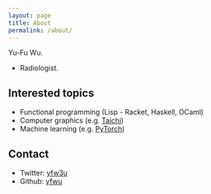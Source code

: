 ```yaml
---
layout: page
title: About
permalink: /about/
---
```


Yu-Fu Wu.

- Radiologist.

## Interested topics

- Functional programming (Lisp - Racket, Haskell, OCaml)
- Computer graphics (e.g. [Taichi](https://www.taichi-lang.org))
- Machine learning (e.g. [PyTorch](https://pytorch.org))

## Contact

- Twitter: [yfw3u](https://twitter.com/yfw3u)
- Github: [yfwu](https://github.com/yfwu)
